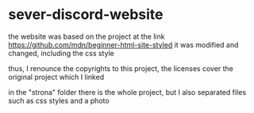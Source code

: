# sever-discord-website


the website was based on the project at the link https://github.com/mdn/beginner-html-site-styled it was modified and changed, including the css style 

thus, I renounce the copyrights to this project, the licenses cover the original project which I linked 

in the "strona" folder there is the whole project, but I also separated files such as css styles and a photo 
